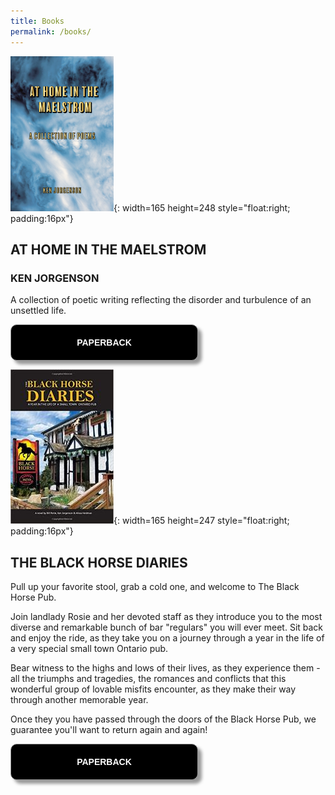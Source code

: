```yaml
---
title: Books
permalink: /books/
---
```


![At home in the maelstrom](/images/img-books-maelstrom-1.png){: width=165 height=248 style="float:right; padding:16px"}

## AT HOME IN THE MAELSTROM

### KEN JORGENSON

A collection of poetic writing reflecting the disorder and turbulence of an unsettled life.

<form>
<input style="width: 300px; padding: 20px; cursor: pointer; box-shadow: 6px 6px 5px; #999; -webkit-box-shadow: 6px 6px 5px #999; -moz-box-shadow: 6px 6px 5px #999; font-weight: bold; background: #000000; color: #fff; border-radius: 10px; border: 1px solid #999; font-size: 100%;" type="button" value="PAPERBACK" onclick="https://www.amazon.ca/At-Home-Maelstrom-Collection-Poems/dp/B08NMP2386/ref=sr_1_1?dchild=1&keywords=At+home+in+the+maelstrom+by+Ken+Jorgenson&qid=1615220718&sr=8-1" />
</form> 


![The Black Horse Diaries](/images/img-books-bh-1.jpg){: width=165 height=247 style="float:right; padding:16px"}

## THE BLACK HORSE DIARIES

Pull up your favorite stool, grab a cold one, and welcome to The Black Horse Pub.

Join landlady Rosie and her devoted staff as they introduce you to the most diverse and remarkable bunch of bar "regulars" you will ever meet. Sit back and enjoy the ride, as they take you on a journey through a year in the life of a very special small town Ontario pub.

Bear witness to the highs and lows of their lives, as they experience them - all the triumphs and tragedies, the romances and conflicts that this wonderful group of lovable misfits encounter, as they make their way through another memorable year.

Once they you have passed through the doors of the Black Horse Pub, we guarantee you'll want to return again and again!

<form>
<input style="width: 300px; padding: 20px; cursor: pointer; box-shadow: 6px 6px 5px; #999; -webkit-box-shadow: 6px 6px 5px #999; -moz-box-shadow: 6px 6px 5px #999; font-weight: bold; background: #000000; color: #fff; border-radius: 10px; border: 1px solid #999; font-size: 100%;" type="button" value="PAPERBACK" onclick="https://www.amazon.ca/Black-Horse-Diaries-Small-Ontario/dp/169338549X/ref=pd_sim_1?pd_rd_w=rYCm9&pf_rd_p=ee332eae-116a-4f86-a77d-d3527e938650&pf_rd_r=PFWYKQX3Q18FTCHFADSB&pd_rd_r=b9eaad20-d5fd-47a4-aa70-5020c23dfb8a&pd_rd_wg=6097R&pd_rd_i=169338549X&psc=1" />
</form> 

